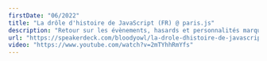 ```yaml
---
firstDate: "06/2022"
title: "La drôle d'histoire de JavaScript (FR) @ paris.js"
description: "Retour sur les évènements, hasards et personnalités marquantes de l'étrange histoire de JavaScript."
url: "https://speakerdeck.com/bloodyowl/la-drole-dhistoire-de-javascript"
video: "https://www.youtube.com/watch?v=2mTYhhRmYfs"
---
```

